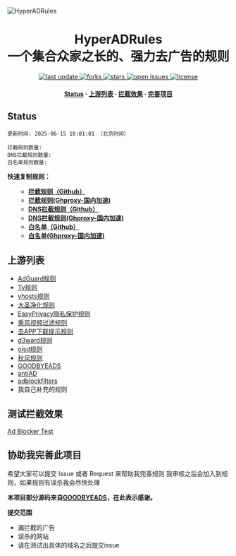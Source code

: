 ![HyperADRules](https://pic.imgdb.cn/item/65eec8319f345e8d034300e8.png)
<div align="center">
<h1 align="center">HyperADRules<br>一个集合众家之长的、强力去广告的规则</h1>
<p>
  <a href="https://github.com/Lynricsy/HyperADRules">
    <img src="https://img.shields.io/github/last-commit/Lynricsy/HyperADRules?style=flat" alt="last update" />
  </a>
  <a href="https://github.com/Lynricsy/HyperADRules">
    <img src="https://img.shields.io/github/forks/Lynricsy/HyperADRules?style=flat" alt="forks" />
  </a>
  <a href="https://github.com/Lynricsy/HyperADRules">
    <img src="https://img.shields.io/github/stars/Lynricsy/HyperADRules?style=flat" alt="stars" />
  </a>
  <a href="https://github.com/Lynricsy/HyperADRules/issues/">
    <img src="https://img.shields.io/github/issues/Lynricsy/HyperADRules?style=flat" alt="open issues" />
  </a>
  <a href="https://github.com/Lynricsy/HyperADRules">
    <img src="https://img.shields.io/github/license/Lynricsy/HyperADRules?style=flat" alt="license" />
  </a>
</p>

<h4>
    <a href="#a">Status</a>
  <span> · </span>
    <a href="#b">上游列表</a>
  <span> · </span>
    <a href="#c">拦截效果</a>
  <span> · </span>
    <a href="#d">完善项目</a>
  </h4>

</div>

<h2 id="a">Status</h2>

```
更新时间: 2025-06-15 10:01:01 （北京时间） 

拦截规则数量:  
DNS拦截规则数量:  
白名单规则数量:  
```

**快速复制规则：**
<ul>

- **[拦截规则（Github）](https://raw.githubusercontent.com/Lynricsy/HyperADRules/master/rules.txt)**
- **[拦截规则(Ghproxy-国内加速)](https://mirror.ghproxy.com/raw.githubusercontent.com/Lynricsy/HyperADRules/master/rules.txt)**
- **[DNS拦截规则（Github）](https://raw.githubusercontent.com/Lynricsy/HyperADRules/master/dns.txt)**
- **[DNS拦截规则(Ghproxy-国内加速)](https://mirror.ghproxy.com/raw.githubusercontent.com/Lynricsy/HyperADRules/master/dns.txt)**
- **[白名单（Github）](https://raw.githubusercontent.com/Lynricsy/HyperADRules/master/allow.txt)**
- **[白名单(Ghproxy-国内加速)](https://mirror.ghproxy.com/raw.githubusercontent.com/Lynricsy/HyperADRules/master/allow.txt)**

</ul>

<h2 id="b">上游列表</h2>

- [AdGuard规则](https://github.com/AdguardTeam/AdguardFilters)
- [Tv规则](https://perflyst.github.io/PiHoleBlocklist/SmartTV-AGH.txt)
- [yhosts规则](https://raw.githubusercontent.com/VeleSila/yhosts/master/hosts)
- [大圣净化规则](https://raw.githubusercontent.com/jdlingyu/ad-wars/master/hosts)
- [EasyPrivacy隐私保护规则](https://easylist-downloads.adblockplus.org/easyprivacy.txt)
- [乘风视频过滤规则](https://raw.githubusercontent.com/xinggsf/Adblock-Plus-Rule/master/mv.txt)
- [去APP下载提示规则](https://raw.githubusercontent.com/Noyllopa/NoAppDownload/master/NoAppDownload.txt)
- [d3ward规则](https://raw.githubusercontent.com/d3ward/toolz/master/src/d3host.adblock)
- [oisd规则](https://small.oisd.nl/)
- [秋风规则](https://raw.githubusercontent.com/TG-Twilight/AWAvenue-Ads-Rule/main/AWAvenue-Ads-Rule.txt)
- [GOODBYEADS](https://github.com/8680/GOODBYEADS)
- [antiAD](https://github.com/privacy-protection-tools/anti-AD)
- [adblockfilters](https://github.com/217heidai/adblockfilters)
- 我自己补充的规则

<h2 id="c">测试拦截效果</h2>

[Ad Blocker Test](https://d3ward.github.io/toolz/adblock.html)

<h2 id="d">协助我完善此项目</h2>

希望大家可以提交 Issue 或者 Request 来帮助我完善规则 我审核之后会加入到规则，如果规则有误杀我会尽快处理

**本项目部分源码来自[GOODBYEADS](https://github.com/8680/GOODBYEADS)，在此表示感谢。**

**提交范围**

- 漏拦截的广告
- 误杀的网站
- 请在测试出具体的域名之后提交issue






































































































































































































































































































































































































































































